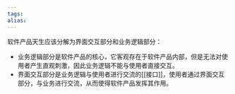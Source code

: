 ```yaml
---
tags: 
alias:
---
```


软件产品天生应该分解为界面交互部分和业务逻辑部分：
- 业务逻辑部分是软件产品的核心，它客观存在于软件产品内部，但是无法对使用者产生直观刺激，因此业务逻辑不能与使用者直接交互。
- 界面交互部分是业务逻辑与使用者进行交流的[[接口]]，使用者通过界面交互部分，与业务进行交流，从而使得软件产品发挥其作用。

